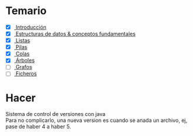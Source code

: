 # Temario

- [x] [ Introducción ](temario/introduccion.md)
- [x] [ Estructuras de datos & conceptos fundamentales ](temario/primitivas-matrices-clases-objetos.md)
- [x] [ Listas ](temario/listas.md)
- [x] [ Pilas ](temario/pilas.md)
- [x] [ Colas ](temario/colas.md)
- [x] [ Árboles ](temario/arboles.md)
- [ ] [ Grafos ](temario/grafos.md)
- [ ] [ Ficheros ](temario/ficheros.md)

# Hacer

Sistema de control de versiones con java\
Para no complicarlo, una nueva version es cuando se anada un archivo, ej, pase de haber 4 a haber 5.
